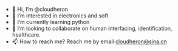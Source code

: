 - 👋 Hi, I’m @cloudheron
- 👀 I’m interested in electronics and soft
- 🌱 I’m currently learning python
- 💞️ I’m looking to collaborate on human interfacing, identification, healthcare.
- 📫 How to reach me?
Reach me by email cloudheron@sina.cn
<!---
cloudheron/cloudheron is a ✨ special ✨ repository because its `README.md` (this file) appears on your GitHub profile.
You can click the Preview link to take a look at your changes.
--->

